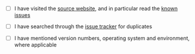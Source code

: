 - [ ] I have visited the [source website], and in particular
  read the [known issues]
- [ ] I have searched through the [issue tracker] for duplicates
- [ ] I have mentioned version numbers, operating system and
  environment, where applicable

  [source website]: https://github.com/tqdm/tqdm/
  [known issues]: https://github.com/tqdm/tqdm/#faq-and-known-issues
  [issue tracker]: https://github.com/tqdm/tqdm/issues?q=

